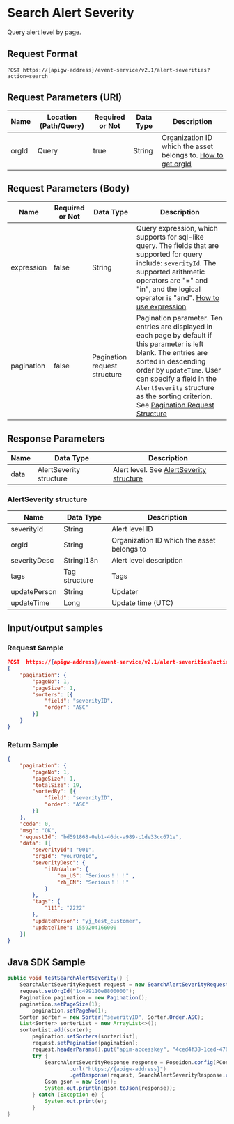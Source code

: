 # Search Alert Severity



Query alert level by page.

## Request Format

```
POST https://{apigw-address}/event-service/v2.1/alert-severities?action=search
```

## Request Parameters (URI)

| Name | Location (Path/Query) | Required or Not | Data Type | Description |
|---------------|------------------|----------|-----------|--------------|
| orgId         | Query            | true     | String    | Organization ID which the asset belongs to. [How to get orgId](/docs/api/en/latest/api_faqs#how-to-get-organization-id-orgid-orgid)                |
                                                                 

## Request Parameters (Body)
| Name            | Required or Not | Data Type | Description |
|------|-----------------|-----------|-------------|
| expression         | false    | String   | Query expression, which supports for sql-like query. The fields that are supported for query include: `severityId`. The supported arithmetic operators are "=" and "in", and the logical operator is "and". [How to use expression](/docs/api/en/latest/api_faqs.html#how-to-use-expression)|
| pagination     | false     | Pagination request structure    | Pagination parameter. Ten entries are displayed in each page by default if this parameter is left blank. The entries are sorted in descending order by `updateTime`. User can specify a field in the `AlertSeverity` structure as the sorting criterion. See [Pagination Request Structure](/docs/api/en/latest/overview.html#pagination-request-structure) |

## Response Parameters

| Name | Data Type     | Description          |
|-------|----------------|---------------------------|
| data | AlertSeverity structure | Alert level. See [AlertSeverity structure](/docs/api/en/latest/event/search_alert_severity.html#id4)|

### AlertSeverity structure

| Name | Data Type     | Description          |
|----------------|-----------------------|----------|
| severityId        | String                | Alert level ID|
| orgId          | String                |  Organization ID which the asset belongs to|
| severityDesc   | StringI18n            | Alert level description |
| tags        | Tag structure           | Tags|
| updatePerson        | String                | Updater|
| updateTime    | Long                | Update time (UTC)



## Input/output samples

### Request Sample

```json
POST  https://{apigw-address}/event-service/v2.1/alert-severities?action=search&orgId=1c499110e8800000
{
	"pagination": {
		"pageNo": 1,
		"pageSize": 1,
		"sorters": [{
			"field": "severityID",
			"order": "ASC"
		}]
	}
}
```

### Return Sample

```json
{
	"pagination": {
		"pageNo": 1,
		"pageSize": 1,
		"totalSize": 19,
		"sortedBy": [{
			"field": "severityID",
			"order": "ASC"
		}]
	},
	"code": 0,
	"msg": "OK",
	"requestId": "bd591868-0eb1-46dc-a989-c1de33cc671e",
	"data": [{
		"severityId": "001",
		"orgId": "yourOrgId",
		"severityDesc": {
			"i18nValue": {
				"en_US": "Serious！！！" ,
				"zh_CN": "Serious！！！"
			}
		},
		"tags": {
			"111": "2222"
		},
		"updatePerson": "yj_test_customer",
		"updateTime": 1559204166000
	}]
}
```

## Java SDK Sample

```java
public void testSearchAlertSeverity() {  
    SearchAlertSeverityRequest request = new SearchAlertSeverityRequest();  
    request.setOrgId("1c499110e8800000");  
    Pagination pagination = new Pagination();  
    pagination.setPageSize(1);  
	    pagination.setPageNo(1);  
    Sorter sorter = new Sorter("severityID", Sorter.Order.ASC);  
    List<Sorter> sorterList = new ArrayList<>();  
    sorterList.add(sorter);  
	    pagination.setSorters(sorterList);  
	    request.setPagination(pagination);  
	    request.headerParams().put("apim-accesskey", "4ced4f38-1ced-476e0a446215-a602-4307");  
	    try {  
	        SearchAlertSeverityResponse response = Poseidon.config(PConfig.init().appKey(accessKey).appSecret(secretKey).debug())  
	                .url("https://{apigw-address}")  
	                .getResponse(request, SearchAlertSeverityResponse.class);  
	        Gson gson = new Gson();  
	        System.out.println(gson.toJson(response));  
	    } catch (Exception e) {  
	        System.out.print(e);  
	    }  
}
```